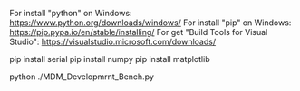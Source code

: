 For install "python" on Windows:
https://www.python.org/downloads/windows/
For install "pip" on Windows:
https://pip.pypa.io/en/stable/installing/
For get "Build Tools for Visual Studio":
https://visualstudio.microsoft.com/downloads/

pip install serial
pip install numpy
pip install matplotlib

python ./MDM_Developmrnt_Bench.py
